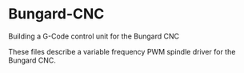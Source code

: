 # Bungard-CNC
Building a G-Code control unit for the Bungard CNC

These files describe a variable frequency PWM spindle driver for the Bungard CNC.
